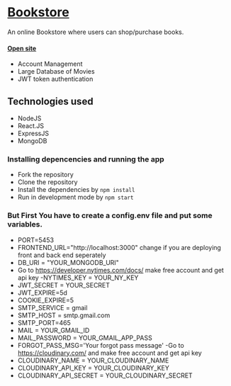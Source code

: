 
#                                       [Bookstore](https://grzy-bookstore.herokuapp.com/)

An online Bookstore where users can shop/purchase books.

#### [Open site](https://grzy-bookstore.herokuapp.com/) 


- Account Management
- Large Database of Movies
- JWT token authentication

## Technologies used
* NodeJS
* React.JS
* ExpressJS
* MongoDB

### Installing depencencies and running the app
* Fork the repository
* Clone the repository
* Install the dependencies by `npm install`
* Run in development mode by `npm start`

### But First You have to create a config.env file and put some variables.
- PORT=5453
- FRONTEND_URL="http://localhost:3000" change if you are deploying front and back end seperately
- DB_URI = "YOUR_MONGODB_URI"
- Go to https://developer.nytimes.com/docs/ make free account and get api key 
-NYTIMES_KEY = YOUR_NY_KEY
- JWT_SECRET = YOUR_SECRET
- JWT_EXPIRE=5d
- COOKIE_EXPIRE=5
- SMTP_SERVICE = gmail
- SMTP_HOST = smtp.gmail.com
- SMTP_PORT=465
- MAIL = YOUR_GMAIL_ID
- MAIL_PASSWORD =  YOUR_GMAIL_APP_PASS
- FORGOT_PASS_MSG='Your forgot pass message'
 -Go to https://cloudinary.com/ and make free account and get api key
- CLOUDINARY_NAME = YOUR_CLOUDINARY_NAME
- CLOUDINARY_API_KEY = YOUR_CLOUDINARY_KEY
- CLOUDINARY_API_SECRET = YOUR_CLOUDINARY_SECRET







